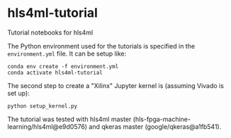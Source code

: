 # hls4ml-tutorial
Tutorial notebooks for hls4ml 

The Python environment used for the tutorials is specified in the `environment.yml` file. It can be setup like:
```
conda env create -f environment.yml
conda activate hls4ml-tutorial
```

The second step to create a "Xilinx" Jupyter kernel is (assuming Vivado is set up):
```
python setup_kernel.py
```

The tutorial was tested with hls4ml master (hls-fpga-machine-learning/hls4ml@e9d0576) and qkeras master (google/qkeras@a1fb541).
